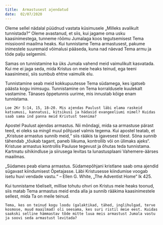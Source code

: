 ```yaml
---
title:  Armastusest ajendatud
date:  02/07/2020
---
```


Oleme sellel nädalal püüdnud vastata küsimusele „Milleks avalikult tunnistada?“ Oleme avastanud, et siis, kui jagame oma usku kaasinimestega, tunneme rõõmu Jumalaga koos tegutsemisest Tema missioonil maailma heaks. Kui tunnistame Tema armastusest, pakume inimestele suuremaid võimalusi pääseda, kuna nad näevad Tema armu ja tõde palju selgemini.

Samas on tunnistamine ka üks Jumala vahend meid vaimulikult kasvatada. Kui me ei jaga seda, mida Kristus on meie heaks teinud, ega teeni kaasinimesi, siis sumbub ehtne vaimulik elu.

Tunnistamine seab meid kokkupuutesse Tema südamega, kes igatseb päästa kogu inimsugu. Tunnistamine on Tema korraldusele kuulekalt vastamine. Tänases õppetunnis uurime, mis innustab kõige enam tunnistama.

`Loe 2Kr 5:14, 15, 18–20. Mis ajendas Paulust läbi elama raskeid katsumusi, kannatusi, kitsikusi ja hädasid evangeeliumi nimel? Kuidas saab sama ind panna meid Kristust teenima?`

Apostel Paulust ajendas armastus. Nii mõndagi, mida sa armastuse pärast teed, ei oleks sa mingil muul põhjusel valmis tegema. Kui apostel teatab, et „Kristuse armastus sunnib meid,“ siis rääkis ta igavesest tõest. Sõna _sunnib_ tähendab „tõukab tagant, paneb liikuma, kontrollib või on ülimaks ajeks“. Kristuse armastus kontrollis Pauluse tegevust ja õhutas teda tunnistama. Kartmatu sihikindluse ja siirusega levitas ta lunastusplaani Vahemere-äärses maailmas.

„Südames peab elama armastus. Südamepõhjani kristlane saab oma ajendid sügavast kiindumisest Õpetajasse. Läbi Kristusesse kiindumise voogab isetu huvi vendade vastu.“ – Ellen G. White, „The Adventist Home“ lk 425.

Kui tunnistame tõeliselt, millise tohutu ohvri on Kristus meie heaks toonud, siis matab Tema armastus meid enda alla ja sunnib rääkima kaasinimestele sellest, mida Ta on meile teinud.

`Tema, kes on teinud kogu loodu (galaktikad, tähed, inglihulgad, terve kosmose, muud maailmad) oli seesama, kes suri ristil meie eest. Kuidas saakski selline hämmastav tõde mitte luua meis armastust Jumala vastu ja soovi seda armastust levitada?`
